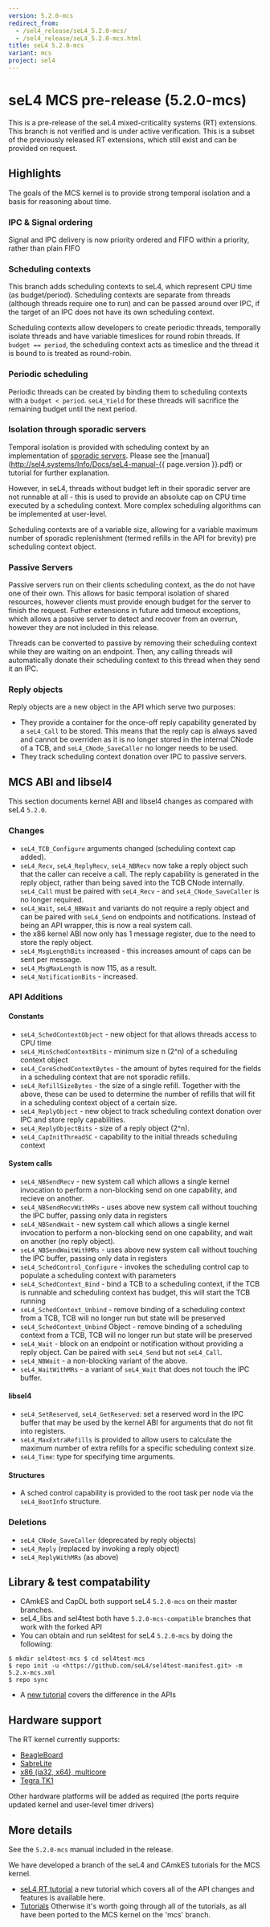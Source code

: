 ```yaml
---
version: 5.2.0-mcs
redirect_from:
  - /sel4_release/seL4_5.2.0-mcs/
  - /sel4_release/seL4_5.2.0-mcs.html
title: seL4 5.2.0-mcs
variant: mcs
project: sel4
---
```


# seL4 MCS pre-release (5.2.0-mcs)


This is a pre-release of the seL4 mixed-criticality systems (RT)
extensions. This branch is not verified and is under active
verification. This is a subset of the previously released RT extensions,
which still exist and can be provided on request.

## Highlights


The goals of the MCS kernel is to provide strong temporal isolation and
a basis for reasoning about time.

### IPC & Signal ordering


Signal and IPC delivery is now priority ordered and FIFO within a
priority, rather than plain FIFO

### Scheduling contexts


This branch adds scheduling contexts to seL4, which represent CPU time
(as budget/period). Scheduling contexts are separate from threads
(although threads require one to run) and can be passed around over IPC,
if the target of an IPC does not have its own scheduling context.

Scheduling contexts allow developers to create periodic threads,
temporally isolate threads and have variable timeslices for round robin
threads. If `budget == period`, the scheduling context acts as timeslice
and the thread it is bound to is treated as round-robin.

### Periodic scheduling


Periodic threads can be created by binding them to scheduling contexts
with a `budget < period`. `seL4_Yield` for these threads will sacrifice
the remaining budget until the next period.

### Isolation through sporadic servers


Temporal isolation is provided with scheduling context by an
implementation of
[sporadic servers](https://www.cs.fsu.edu/~awang/papers/rtas2010.pdf). Please see the [manual](http://sel4.systems/Info/Docs/seL4-manual-{{ page.version }}.pdf) or tutorial for further
explanation.

However, in seL4, threads without budget left in their sporadic server
are not runnable at all - this is used to provide an absolute cap on CPU
time executed by a scheduling context. More complex scheduling
algorithms can be implemented at user-level.

Scheduling contexts are of a variable size, allowing for a variable
maximum number of sporadic replenishment (termed refills in the API for
brevity) pre scheduling context object.

### Passive Servers


Passive servers run on their clients scheduling context, as the do not
have one of their own. This allows for basic temporal isolation of
shared resources, however clients must provide enough budget for the
server to finish the request. Futher extensions in future add timeout
exceptions, which allows a passive server to detect and recover from an
overrun, however they are not included in this release.

Threads can be converted to passive by removing their scheduling context
while they are waiting on an endpoint. Then, any calling threads will
automatically donate their scheduling context to this thread when they
send it an IPC.

### Reply objects


Reply objects are a new object in the API which serve two purposes:

- They provide a container for the once-off reply capability
      generated by a `seL4_Call` to be stored. This means that the reply
      cap is always saved and cannot be overriden as it is no longer
      stored in the internal CNode of a TCB, and `seL4_CNode_SaveCaller`
      no longer needs to be used.
- They track scheduling context donation over IPC to
      passive servers.

## MCS ABI and libsel4


This section documents kernel ABI and libsel4 changes as compared with
seL4 `5.2.0`.

### Changes


- `seL4_TCB_Configure` arguments changed (scheduling context
      cap added).
- `seL4_Recv`, `seL4_ReplyRecv`, `seL4_NBRecv` now take a reply object
      such that the caller can receive a call. The reply capability is
      generated in the reply object, rather than being saved into the
      TCB CNode internally. `seL4_Call` must be paired with `seL4_Recv` -
      and `seL4_CNode_SaveCaller` is no longer required.
- `seL4_Wait`, `seL4_NBWait` and variants do not require a reply
      object and can be paired with `seL4_Send` on endpoints
      and notifications. Instead of being an API wrapper, this is now a
      real system call.
- the x86 kernel ABI now only has 1 message register, due to the
      need to store the reply object.
- `seL4_MsgLengthBits` increased - this increases amount of caps can
      be sent per message.
- `seL4_MsgMaxLength` is now 115, as a result.
- `seL4_NotificationBits` - increased.

### API Additions


#### Constants


- `seL4_SchedContextObject` - new object for that allows threads
      access to CPU time
- `seL4_MinSchedContextBits` - minimum size n (2\^n) of a scheduling
      context object
- `seL4_CoreSchedContextBytes` - the amount of bytes required for the
      fields in a scheduling context that are not sporadic refills.
- `seL4_RefillSizeBytes` - the size of a single refill. Together with
      the above, these can be used to determine the number of refills
      that will fit in a scheduling context object of a certain size.
- `seL4_ReplyObject` - new object to track scheduling context
      donation over IPC and store reply capabilities.
- `seL4_ReplyObjectBits` - size of a reply object (2\^n).
- `seL4_CapInitThreadSC` - capability to the initial threads
      scheduling context

#### System calls


- `seL4_NBSendRecv` - new system call which allows a single kernel
      invocation to perform a non-blocking send on one capability, and
      recieve on another.
- `seL4_NBSendRecvWithMRs` - uses above new system call without
      touching the IPC buffer, passing only data in registers
- `seL4_NBSendWait` - new system call which allows a single kernel
      invocation to perform a non-blocking send on one capability, and
      wait on another (no reply object).
- `seL4_NBSendWaitWithMRs` - uses above new system call without
      touching the IPC buffer, passing only data in registers
- `seL4_SchedControl_Configure` - invokes the scheduling control cap
      to populate a scheduling context with parameters
- `seL4_SchedContext_Bind` - bind a TCB to a scheduling context, if
      the TCB is runnable and scheduling context has budget, this will
      start the TCB running
- `seL4_SchedContext_Unbind` - remove binding of a scheduling
      context from a TCB, TCB will no longer run but state will be
      preserved
- `seL4_SchedContext_Unbind` Object - remove binding of a scheduling
      context from a TCB, TCB will no longer run but state will be
      preserved
- `seL4_Wait` - block on an endpoint or notification without
      providing a reply object. Can be paired with `seL4_Send` but
      not `seL4_Call`.
- `seL4_NBWait` - a non-blocking variant of the above.
- `seL4_WaitWithMRs` - a variant of `seL4_Wait` that does not touch
      the IPC buffer.

#### libsel4


- `seL4_SetReserved`, `seL4_GetReserved`: set a reserved word in
      the IPC buffer that may be used by the kernel ABI for arguments
      that do not fit into registers.
- `seL4_MaxExtraRefills` is provided to allow users to calculate the
      maximum number of extra refills for a specific scheduling
      context size.
- `seL4_Time`: type for specifying time arguments.

#### Structures


- A sched control capability is provided to the root task per node
      via the `seL4_BootInfo` structure.

### Deletions


- `seL4_CNode_SaveCaller` (deprecated by reply objects)
- `seL4_Reply` (replaced by invoking a reply object)
- `seL4_ReplyWithMRs` (as above)

## Library & test compatability


- CAmkES and CapDL both support seL4 `5.2.0-mcs` on their
      master branches.
- seL4_libs and sel4test both have `5.2.0-mcs-compatible` branches
      that work with the forked API
- You can obtain and run sel4test for seL4 `5.2.0-mcs` by doing the
      following:

```
$ mkdir sel4test-mcs $ cd sel4test-mcs
$ repo init -u <https://github.com/seL4/sel4test-manifest.git> -m 5.2.x-mcs.xml
$ repo sync
```

- A [new tutorial](/Tutorials/seL4_RT_tutorial) covers the difference in the APIs

## Hardware support


The RT kernel currently supports:

- [BeagleBoard](/Hardware/BeagleBoard)
- [SabreLite](/Hardware/sabreLite)
- [x86 (ia32, x64), multicore](/Hardware/IA32)
- [Tegra TK1](/Hardware/jetsontk1)

Other hardware platforms will be added as required (the ports require
updated kernel and user-level timer drivers)

## More details


See the `5.2.0-mcs` manual included in the release.

We have developed a branch of the seL4 and CAmkES tutorials for the MCS
kernel.

- [seL4 RT tutorial](/Tutorials/seL4_RT_tutorial) a new tutorial which covers all of the
      API changes and features is available here.
- [Tutorials](/Tutorials) Otherwise it's worth going through all of the
      tutorials, as all have been ported to the MCS kernel on the
      'mcs' branch.

